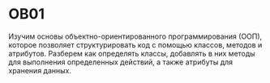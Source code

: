 # OB01
 
Изучим основы объектно-ориентированного программирования (ООП), которое позволяет структурировать код с помощью классов, методов и атрибутов. Разберем как определять классы, добавлять в них методы для выполнения определенных действий, а также атрибуты для хранения данных.